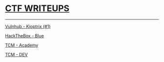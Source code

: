 # [CTF WRITEUPS](https://e-ctf-writeups.notion.site/CTF-WRITEUPS-a6db871b6e204ceb8c51cc0413423580)

---

[Vulnhub - Kioptrix (#1)](CTF%20WRITEUPS%20a6db871b6e204ceb8c51cc0413423580/Vulnhub%20-%20Kioptrix%20(#1)%20a38e2842a9ab4550a4b0143024d8701e.md)

[HackTheBox - Blue](CTF%20WRITEUPS%20a6db871b6e204ceb8c51cc0413423580/HackTheBox%20-%20Blue%20f0658ec36ead4ba486bc2f77610593b4.md)

[TCM - Academy](CTF%20WRITEUPS%20a6db871b6e204ceb8c51cc0413423580/TCM%20-%20Academy%204567e157d2934ce384586ef839c814d3.md)

[TCM - DEV](CTF%20WRITEUPS%20a6db871b6e204ceb8c51cc0413423580/TCM%20-%20DEV%20562a2ab9869b46e28aa0f59cd65c177a.md)
